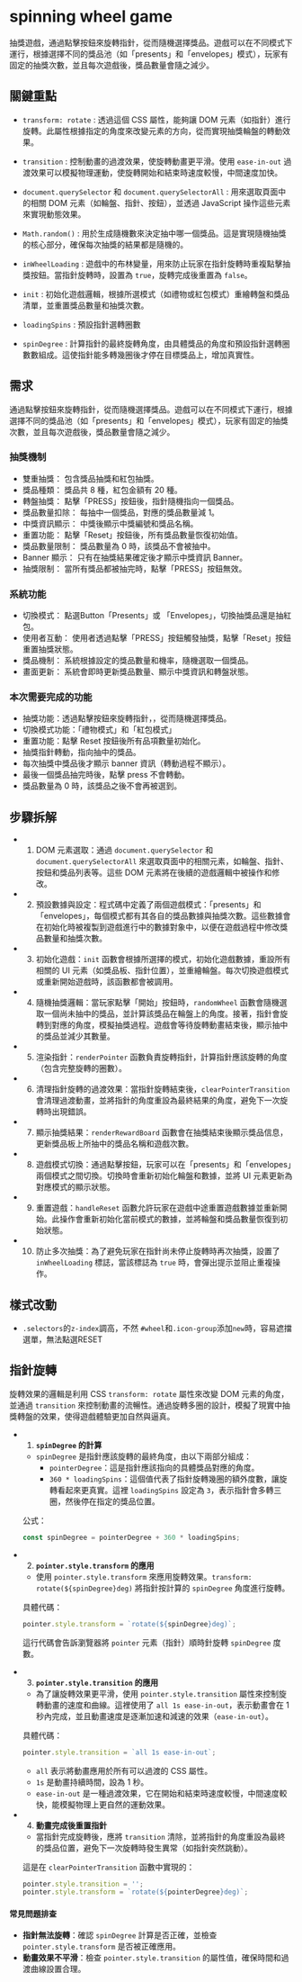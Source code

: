 # spinning wheel game
抽獎遊戲，通過點擊按鈕來旋轉指針，從而隨機選擇獎品。遊戲可以在不同模式下運行，根據選擇不同的獎品池（如「presents」和「envelopes」模式），玩家有固定的抽獎次數，並且每次遊戲後，獎品數量會隨之減少。

## 關鍵重點
- `transform: rotate` : 透過這個 CSS 屬性，能夠讓 DOM 元素（如指針）進行旋轉。此屬性根據指定的角度來改變元素的方向，從而實現抽獎輪盤的轉動效果。
  
- `transition` : 控制動畫的過渡效果，使旋轉動畫更平滑。使用 `ease-in-out` 過渡效果可以模擬物理運動，使旋轉開始和結束時速度較慢，中間速度加快。

- `document.querySelector` 和 `document.querySelectorAll` : 用來選取頁面中的相關 DOM 元素（如輪盤、指針、按鈕），並透過 JavaScript 操作這些元素來實現動態效果。

- `Math.random()` : 用於生成隨機數來決定抽中哪一個獎品。這是實現隨機抽獎的核心部分，確保每次抽獎的結果都是隨機的。

- `inWheelLoading` : 遊戲中的布林變量，用來防止玩家在指針旋轉時重複點擊抽獎按鈕。當指針旋轉時，設置為 `true`，旋轉完成後重置為 `false`。

- `init` : 初始化遊戲邏輯，根據所選模式（如禮物或紅包模式）重繪轉盤和獎品清單，並重置獎品數量和抽獎次數。

- `loadingSpins` : 預設指針選轉圈數

- `spinDegree` : 計算指針的最終旋轉角度，由具體獎品的角度和預設指針選轉圈數數組成。這使指針能多轉幾圈後才停在目標獎品上，增加真實性。


## 需求
通過點擊按鈕來旋轉指針，從而隨機選擇獎品。遊戲可以在不同模式下運行，根據選擇不同的獎品池（如「presents」和「envelopes」模式），玩家有固定的抽獎次數，並且每次遊戲後，獎品數量會隨之減少。

### 抽獎機制
- 雙重抽獎： 包含獎品抽獎和紅包抽獎。
- 獎品種類： 獎品共 8 種，紅包金額有 20 種。
- 轉盤抽獎： 點擊「PRESS」按鈕後，指針隨機指向一個獎品。
- 獎品數量扣除： 每抽中一個獎品，對應的獎品數量減 1。
- 中獎資訊顯示： 中獎後顯示中獎編號和獎品名稱。
- 重置功能： 點擊「Reset」按鈕後，所有獎品數量恢復初始值。
- 獎品數量限制： 獎品數量為 0 時，該獎品不會被抽中。
- Banner 顯示： 只有在抽獎結果確定後才顯示中獎資訊 Banner。
- 抽獎限制： 當所有獎品都被抽完時，點擊「PRESS」按鈕無效。

### 系統功能
- 切換模式： 點選Button「Presents」或 「Envelopes」，切換抽獎品還是抽紅包。
- 使用者互動： 使用者透過點擊「PRESS」按鈕觸發抽獎，點擊「Reset」按鈕重置抽獎狀態。
- 獎品機制： 系統根據設定的獎品數量和機率，隨機選取一個獎品。
- 畫面更新： 系統會即時更新獎品數量、顯示中獎資訊和轉盤狀態。

### 本次需要完成的功能
- 抽獎功能：透過點擊按鈕來旋轉指針，，從而隨機選擇獎品。
- 切換模式功能：「禮物模式」和「紅包模式」
- 重置功能：點擊 Reset 按鈕後所有品項數量初始化。
- 抽獎指針轉動，指向抽中的獎品。
- 每次抽獎中獎品後才顯示 banner 資訊（轉動過程不顯示）。
- 最後一個獎品抽完時後，點擊 press 不會轉動。
- 獎品數量為 0 時，該獎品之後不會再被選到。



## 步驟拆解
- 1. DOM 元素選取：通過 `document.querySelector` 和 `document.querySelectorAll` 來選取頁面中的相關元素，如輪盤、指針、按鈕和獎品列表等。這些 DOM 元素將在後續的遊戲邏輯中被操作和修改。

- 2. 預設數據與設定：程式碼中定義了兩個遊戲模式：「presents」和「envelopes」，每個模式都有其各自的獎品數據與抽獎次數。這些數據會在初始化時被複製到遊戲進行中的數據對象中，以便在遊戲過程中修改獎品數量和抽獎次數。

- 3. 初始化遊戲：`init` 函數會根據所選擇的模式，初始化遊戲數據，重設所有相關的 UI 元素（如獎品板、指針位置），並重繪輪盤。每次切換遊戲模式或重新開始遊戲時，該函數都會被調用。

- 4. 隨機抽獎邏輯：當玩家點擊「開始」按鈕時，`randomWheel` 函數會隨機選取一個尚未抽中的獎品，並計算該獎品在輪盤上的角度。接著，指針會旋轉到對應的角度，模擬抽獎過程。遊戲會等待旋轉動畫結束後，顯示抽中的獎品並減少其數量。

- 5. 渲染指針：`renderPointer` 函數負責旋轉指針，計算指針應該旋轉的角度（包含完整旋轉的圈數）。

- 6. 清理指針旋轉的過渡效果：當指針旋轉結束後，`clearPointerTransition` 會清理過渡動畫，並將指針的角度重設為最終結果的角度，避免下一次旋轉時出現錯誤。

- 7. 顯示抽獎結果：`renderRewardBoard` 函數會在抽獎結束後顯示獎品信息，更新獎品板上所抽中的獎品名稱和遊戲次數。

- 8. 遊戲模式切換：通過點擊按鈕，玩家可以在「presents」和「envelopes」兩個模式之間切換。切換時會重新初始化輪盤和數據，並將 UI 元素更新為對應模式的顯示狀態。

- 9. 重置遊戲：`handleReset` 函數允許玩家在遊戲中途重置遊戲數據並重新開始。此操作會重新初始化當前模式的數據，並將輪盤和獎品數量恢復到初始狀態。

- 10. 防止多次抽獎：為了避免玩家在指針尚未停止旋轉時再次抽獎，設置了 `inWheelLoading` 標誌，當該標誌為 `true` 時，會彈出提示並阻止重複操作。


## 樣式改動
- `.selectors`的`z-index`調高，不然 `#wheel`和`.icon-group`添加`new`時，容易遮擋選單，無法點選RESET

## 指針旋轉
旋轉效果的邏輯是利用 CSS `transform: rotate` 屬性來改變 DOM 元素的角度，並通過 `transition` 來控制動畫的流暢性。通過旋轉多圈的設計，模擬了現實中抽獎轉盤的效果，使得遊戲體驗更加自然與逼真。
- 1. **`spinDegree` 的計算**
   - `spinDegree` 是指針應該旋轉的最終角度，由以下兩部分組成：
     - `pointerDegree`：這是指針應該指向的具體獎品對應的角度。
     - `360 * loadingSpins`：這個值代表了指針旋轉幾圈的額外度數，讓旋轉看起來更真實。這裡 `loadingSpins` 設定為 `3`，表示指針會多轉三圈，然後停在指定的獎品位置。
   
   公式：
   ```javascript
   const spinDegree = pointerDegree + 360 * loadingSpins;
   ```

- 2. **`pointer.style.transform` 的應用**
   - 使用 `pointer.style.transform` 來應用旋轉效果。`transform: rotate(${spinDegree}deg)` 將指針按計算的 `spinDegree` 角度進行旋轉。
   
   具體代碼：
   ```javascript
   pointer.style.transform = `rotate(${spinDegree}deg)`;
   ```

   這行代碼會告訴瀏覽器將 `pointer` 元素（指針）順時針旋轉 `spinDegree` 度數。

- 3. **`pointer.style.transition` 的應用**
   - 為了讓旋轉效果更平滑，使用 `pointer.style.transition` 屬性來控制旋轉動畫的速度和曲線。這裡使用了 `all 1s ease-in-out`，表示動畫會在 1 秒內完成，並且動畫速度是逐漸加速和減速的效果（`ease-in-out`）。
   
   具體代碼：
   ```javascript
   pointer.style.transition = `all 1s ease-in-out`;
   ```

   - `all` 表示將動畫應用於所有可以過渡的 CSS 屬性。
   - `1s` 是動畫持續時間，設為 1 秒。
   - `ease-in-out` 是一種過渡效果，它在開始和結束時速度較慢，中間速度較快，能模擬物理上更自然的運動效果。

- 4. **動畫完成後重置指針**
   - 當指針完成旋轉後，應將 `transition` 清除，並將指針的角度重設為最終的獎品位置，避免下一次旋轉時發生異常（如指針突然跳動）。
   
   這是在 `clearPointerTransition` 函數中實現的：
   ```javascript
   pointer.style.transition = '';
   pointer.style.transform = `rotate(${pointerDegree}deg)`;
   ```

#### 常見問題排查
- **指針無法旋轉**：確認 `spinDegree` 計算是否正確，並檢查 `pointer.style.transform` 是否被正確應用。
- **動畫效果不平滑**：檢查 `pointer.style.transition` 的屬性值，確保時間和過渡曲線設置合理。